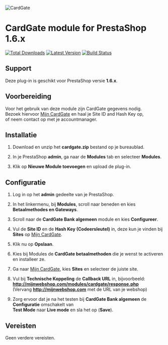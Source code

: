 ![CardGate](https://cdn.curopayments.net/thumb/200/logos/cardgate.png)

# CardGate module for PrestaShop 1.6.x

[![Total Downloads](https://img.shields.io/packagist/dt/cardgate/prestashop16.svg)](https://packagist.org/packages/cardgate/prestashop16)
[![Latest Version](https://img.shields.io/packagist/v/cardgate/prestashop16.svg)](https://github.com/cardgate/prestashop16/releases)
[![Build Status](https://travis-ci.org/cardgate/prestashop16.svg?branch=master)](https://travis-ci.org/cardgate/prestashop16)

## Support

Deze plug-in is geschikt voor PrestaShop versie **1.6.x**.

## Voorbereiding

Voor het gebruik van deze module zijn CardGate gegevens nodig.  
Bezoek hiervoor [Mijn CardGate](https://my.cardgate.com/) en haal je Site ID and Hash Key op,  
of neem contact op met je accountmanager.  

## Installatie

1. Download en unzip het **cardgate.zip** bestand op je bureaublad.

2. In je PrestaShop **admin**, ga naar de **Modules** tab en selecteer **Modules**.

3. Klik op **Nieuwe Module toevoegen** en upload de plug-in.

## Configuratie

1. Log in op het **admin** gedeelte van je PrestaShop.

2. In het linkermenu, bij **Modules**, scroll naar beneden en kies **Betaalmethodes en Gateways**.

3. Scroll naar de **CardGate Bank algemeen** module en kies **Configureer**.

4. Vul de **Site ID** en de **Hash Key (Codeersleutel)** in, deze kun je vinden bij **Sites** op [Mijn CardGate](https://my.cardgate.com/).

5. Klik nu op **Opslaan**.

6. Kies bij Modules de **CardGate betaalmethoden** die je wenst te activeren en installeer ze.

7. Ga naar [Mijn CardGate](https://my.cardgate.com/), kies **Sites** en selecteer de juiste site.

8. Vul bij **Technische Koppeling** de **Callback URL** in, bijvoorbeeld:  
   **http://mijnwebshop.com/modules/cardgate/response.php**  
  (Vervang **http://mijnwebshop.com** met de URL van je webshop)

9. Zorg ervoor dat je na het testen bij **CardGate Bank algemeen** de **Configuratie** omschakelt van  
    **Test Mode** naar **Live mode** en sla het op (**Save**).

## Vereisten

Geen verdere vereisten.